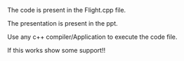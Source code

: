 The code is present in the Flight.cpp file.

The presentation is present in the ppt.

Use any c++ compiler/Application to execute the code file.

If this works show some support!!
